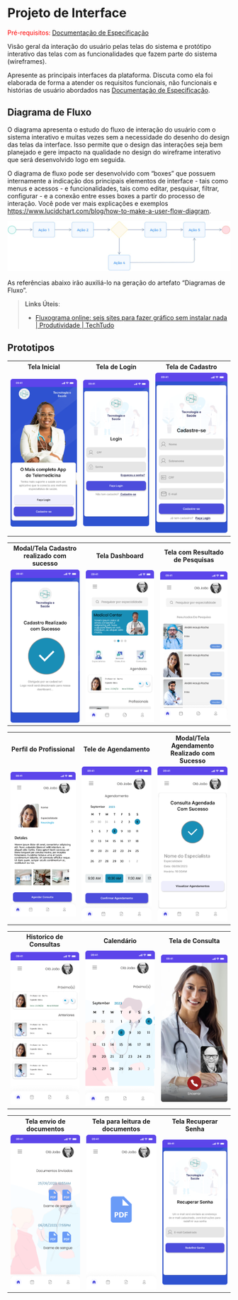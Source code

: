 # Projeto de Interface

<span style="color:red">Pré-requisitos: <a href="2-Especificação do Projeto.md"> Documentação de Especificação</a></span>

Visão geral da interação do usuário pelas telas do sistema e protótipo interativo das telas com as funcionalidades que fazem parte do sistema (wireframes).

Apresente as principais interfaces da plataforma. Discuta como ela foi elaborada de forma a atender os requisitos funcionais, não funcionais e histórias de usuário abordados nas <a href="2-Especificação do Projeto.md"> Documentação de Especificação</a>.

## Diagrama de Fluxo

O diagrama apresenta o estudo do fluxo de interação do usuário com o sistema interativo e muitas vezes sem a necessidade do desenho do design das telas da interface. Isso permite que o design das interações seja bem planejado e gere impacto na qualidade no design do wireframe interativo que será desenvolvido logo em seguida.

O diagrama de fluxo pode ser desenvolvido com “boxes” que possuem internamente a indicação dos principais elementos de interface - tais como menus e acessos - e funcionalidades, tais como editar, pesquisar, filtrar, configurar - e a conexão entre esses boxes a partir do processo de interação. Você pode ver mais explicações e exemplos https://www.lucidchart.com/blog/how-to-make-a-user-flow-diagram.

![Exemplo de Diagrama de Fluxo](img/diagramafluxo2.jpg)

As referências abaixo irão auxiliá-lo na geração do artefato “Diagramas de Fluxo”.

> **Links Úteis**:
>
> - [Fluxograma online: seis sites para fazer gráfico sem instalar nada | Produtividade | TechTudo](https://www.techtudo.com.br/listas/2019/03/fluxograma-online-seis-sites-para-fazer-grafico-sem-instalar-nada.ghtml)

## Prototipos

<table >
    <tr >
       <th>Tela Inicial</th>
       <th>Tela de Login</th>
       <th>Tela de Cadastro</th>
    </tr>
    <tr>
    <td width="300">
         <img width="200"  src="./img/Prototipo/HomeScreen.png">
    </td>
    <td width="300">
         <img width="200"  src="./img/Prototipo/Login.png">
    </td>
    <td width="300">
        <img width="200"  src="./img/Prototipo/Cadastro.png">
    </td>
    </tr>
</table>

<table>
    <tr>
       <th>Modal/Tela Cadastro realizado com sucesso</th>
       <th>Tela Dashboard</th>
       <th>Tela com Resultado de Pesquisas</th>
    </tr>
    <tr>
    <td width="300">
         <img width="200"  src="./img/Prototipo/Cadastro-Sucesso.png">
    </td>
    <td width="300">
         <img width="200"  src="./img/Prototipo/Dashboard.png">
    </td>
    <td width="300">
       <img width="200"  src="./img/Prototipo/Pesquisa.png">
    </td>
    </tr>
</table>

<table>
    <tr>
       <th>Perfil do Profissional</th>
       <th>Tele de Agendamento</th>
       <th>Modal/Tela Agendamento Realizado com Sucesso</th>
    </tr>
    <tr>
    <td width="300">
         <img width="200"  src="./img/Prototipo/PerfilProfissional.png">
    </td>
    <td width="300">
         <img width="200"  src="./img/Prototipo/Agendar.png">
    </td>
    <td width="300">
        <img width="200"  src="./img/Prototipo/Agendamento-Sucesso.png">
    </td>
    </tr>
</table>

<table>
    <tr>
       <th>Historico de Consultas</th>
       <th>Calendário</th>
       <th>Tela de Consulta</th>
    </tr>
    <tr>
    <td width="300">
        <img width="200"  src="./img/Prototipo/HistoricosDeConsultas.png">
    </td>
    <td width="300">
         <img width="200"  src="./img/Prototipo/Calendario.png">
    </td>
    <td width="300">
        <img width="200"  src="./img/Prototipo/Consulta.png">
    </td>
    </tr>
</table>

<table>
    <tr>
       <th>Tela envio de documentos</th>
       <th>Tela para leitura de documentos</th>
       <th>Tela Recuperar Senha</th>
    </tr>
    <tr>
    <td width="300">
       <img width="200"  src="./img/Prototipo/DocumentosEnviados.png">
    </td>
    <td width="300">
        <img width="200"  src="./img/Prototipo/Documento.png">
    </td>
    <td width="300">
       <img width="200"  src="./img/Prototipo/RecuperarSenha.png">
    </td>
    </tr>
</table>
